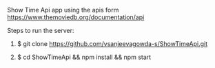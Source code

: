 Show Time Api app using the apis form https://www.themoviedb.org/documentation/api

Steps to run the server:

1. $ git clone https://github.com/vsanjeevagowda-s/ShowTimeApi.git

2. $ cd ShowTimeApi && npm install &&  npm start